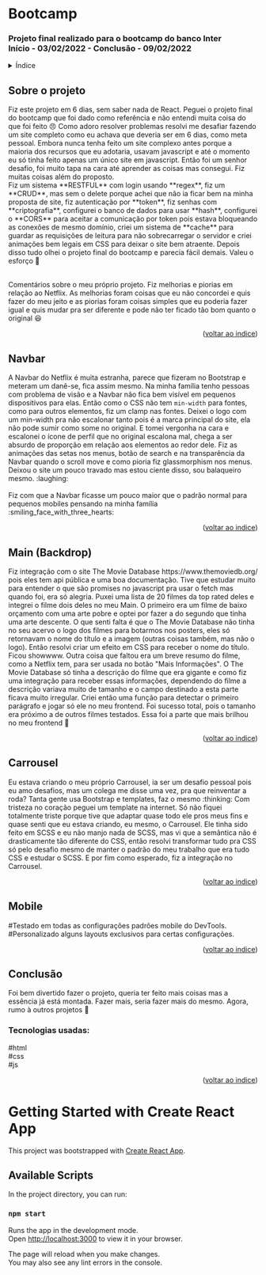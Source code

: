 <h1> Bootcamp</h1>
<h3> Projeto final realizado para o bootcamp do banco Inter
  <br />
Início - 03/02/2022 - Conclusão - 09/02/2022 </h3>

<!-- TABLE OF CONTENTS -->
<details>
  <summary name="indice">Índice</summary>
  <ol>   
    <li><a href="#projeto">Sobre o projeto</a></li>
    <li><a href="#navbar">Navbar</a></li>
    <li><a href="#main">Main(Backdrop)</a></li>
    <li><a href="#carrousel">Carrousel</a></li>
    <li><a href="#mobile">Mobile</a></li>
    <li><a href="#conclusão">Conclusão</a></li>
  </ol>
</details>
<h2 name="projeto"> Sobre o projeto  </h2>
Fiz este projeto em 6 dias, sem saber nada de React. Peguei o projeto final do bootcamp que foi dado como referência e não entendi muita coisa do que foi feito 😠 Como adoro resolver problemas resolvi me desafiar fazendo um site completo como eu achava que deveria ser em 6 dias, como meta pessoal. Embora nunca tenha feito um site complexo antes porque a maioria dos recursos que eu adotaria, usavam javascript e até o momento eu só tinha feito apenas um único site em javascript. Então foi um senhor desafio, foi muito tapa na cara até aprender as coisas mas consegui. Fiz muitas coisas além do proposto.<br /> Fiz um sistema **RESTFUL** com login usando **regex**, fiz um **CRUD**, mas sem o delete porque achei que não ia ficar bem na minha proposta de site, fiz autenticação por **token**, fiz senhas com **criptografia**, configurei o banco de dados para usar **hash**, configurei o **CORS** para aceitar a comunicação por token pois estava bloqueando as conexões de mesmo domínio, criei um sistema de **cache** para guardar as requisições de leitura para não sobrecarregar o servidor e criei animações bem legais em CSS para deixar o site bem atraente. Depois disso tudo olhei o projeto final do bootcamp e parecia fácil demais. Valeu o esforço 👊
<br /><br />

Comentários sobre o meu próprio projeto. Fiz melhorias e piorias em relação ao Netflix. As melhorias foram coisas que eu não concordei e quis fazer do meu jeito e as piorias foram coisas simples que eu poderia fazer igual e quis mudar pra ser diferente e pode não ter ficado tão bom quanto o original :laughing:
<p align="right">(<a href="#indice">voltar ao indice</a>)</p>

<h2 name="navbar"> Navbar  </h2>
A Navbar do Netflix é muita estranha, parece que fizeram no Bootstrap e meteram um danê-se, fica assim mesmo. Na minha família tenho pessoas com problema de visão e a Navbar não fica bem visível em pequenos dispositivos para elas. Então como o CSS não tem <code>min-width</code> para fontes, como para outros elementos, fiz um clamp nas fontes. Deixei o logo com um min-width pra não escalonar tanto pois é a marca principal do site, ela não pode sumir como some no original. E tomei vergonha na cara e escalonei o ícone de perfil que no original escalona mal, chega a ser absurdo de proporção em relação aos elementos ao redor dele. Fiz as animações das setas nos menus, botão de search e na transparência da Navbar quando o scroll move e como pioria fiz glassmorphism nos menus. Deixou o site um pouco travado mas estou ciente disso, sou balaqueiro mesmo. :laughing:  
<br /><br />
Fiz com que a Navbar ficasse um pouco maior que o padrão normal para pequenos mobiles pensando na minha família :smiling_face_with_three_hearts:
<p align="right">(<a href="#indice">voltar ao indice</a>)</p>

<h2 name="main"> Main (Backdrop) </h2>
Fiz integração com o site The Movie Database https://www.themoviedb.org/ pois eles tem api pública e uma boa documentação. Tive que estudar muito para entender o que são promises no javascript pra usar o fetch mas quando foi, era só alegria. Puxei uma lista de 20 filmes da top rated deles e integrei o filme dois deles no meu Main. O primeiro era um filme de baixo orçamento com uma arte pobre e optei por fazer a do segundo que tinha uma arte descente. O que senti falta é que o The Movie Database não tinha no seu acervo o logo dos filmes para botarmos nos posters, eles só retornavam o nome do título e a imagem (outras coisas também, mas não o logo). Então resolvi criar um efeito em CSS para receber o nome do título. Ficou showwww.  
Outra coisa que faltou era um breve resumo do filme, como a Netflix tem, para ser usada no botão "Mais Informações". O The Movie Database só tinha a descrição do filme que era gigante e como fiz uma integração para receber essas informações, dependendo do filme a descrição variava muito de tamanho e o campo destinado a esta parte ficava muito irregular. Criei então uma função para detectar o primeiro parágrafo e jogar só ele no meu frontend. Foi sucesso total, pois o tamanho era próximo a de outros filmes testados. Essa foi a parte que mais brilhou no meu frontend 👏  
<p align="right">(<a href="#indice">voltar ao indice</a>)</p>

<h2 name="carrousel"> Carrousel </h2>
Eu estava criando o meu próprio Carrousel, ia ser um desafio pessoal pois eu amo desafios, mas um colega me disse uma vez, pra que reinventar a roda? Tanta gente usa Bootstrap e templates, faz o mesmo :thinking:  
Com tristeza no coração peguei um template na internet. Só não fiquei totalmente triste porque tive que adaptar quase todo ele pros meus fins e quase senti que eu estava criando, eu mesmo, o Carrousel. Ele tinha sido feito em SCSS e eu não manjo nada de SCSS, mas vi que a semântica não é drasticamente tão diferente do CSS, então resolvi transformar tudo pra CSS só pelo desafio mesmo de manter o padrão do meu trabalho que era tudo CSS e estudar o SCSS. E por fim como esperado, fiz a integração no Carrousel.
<p align="right">(<a href="#indice">voltar ao indice</a>)</p>

<h2 name="mobile">Mobile </h2>
#Testado em todas as configurações padrões mobile do DevTools.  
<br />
#Personalizado alguns layouts exclusivos para certas configurações.
<p align="right">(<a href="#indice">voltar ao indice</a>)</p>

<h2 name="conclusão">Conclusão</h2>
Foi bem divertido fazer o projeto, queria ter feito mais coisas mas a essência já está montada. Fazer mais, seria fazer mais do mesmo. Agora, rumo à outros projetos 💪  

<h3>Tecnologias usadas:</h3>
#html
<br />
#css
<br />
#js
<p align="right">(<a href="#indice">voltar ao indice</a>)</p>






















# Getting Started with Create React App

This project was bootstrapped with [Create React App](https://github.com/facebook/create-react-app).

## Available Scripts

In the project directory, you can run:

### `npm start`

Runs the app in the development mode.\
Open [http://localhost:3000](http://localhost:3000) to view it in your browser.

The page will reload when you make changes.\
You may also see any lint errors in the console.

